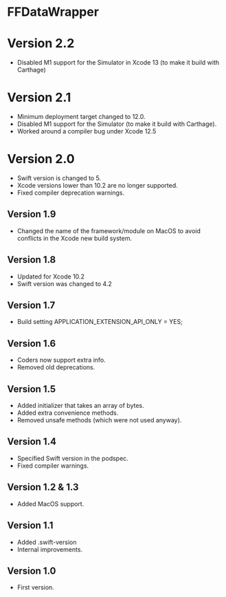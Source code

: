 # FFDataWrapper

# Version 2.2
- Disabled M1 support for the Simulator in Xcode 13 (to make it build with Carthage)

# Version 2.1
- Minimum deployment target changed to 12.0.
- Disabled M1 support for the Simulator (to make it build with Carthage).
- Worked around a compiler bug under Xcode 12.5

# Version 2.0
- Swift version is changed to 5.
- Xcode versions lower than 10.2 are no longer supported.
- Fixed compiler deprecation warnings.

## Version 1.9
- Changed the name of the framework/module on MacOS to avoid conflicts in the Xcode new build system.

## Version 1.8
- Updated for Xcode 10.2
- Swift version was changed to 4.2

## Version 1.7
- Build setting APPLICATION_EXTENSION_API_ONLY = YES;

## Version 1.6
- Coders now support extra info.
- Removed old deprecations.

## Version 1.5
- Added initializer that takes an array of bytes.
- Added extra convenience methods.
- Removed unsafe methods (which were not used anyway).

## Version 1.4
- Specified Swift version in the podspec.
- Fixed compiler warnings.

## Version 1.2 & 1.3
- Added MacOS support.

## Version 1.1
- Added .swift-version
- Internal improvements.

## Version 1.0
- First version.



